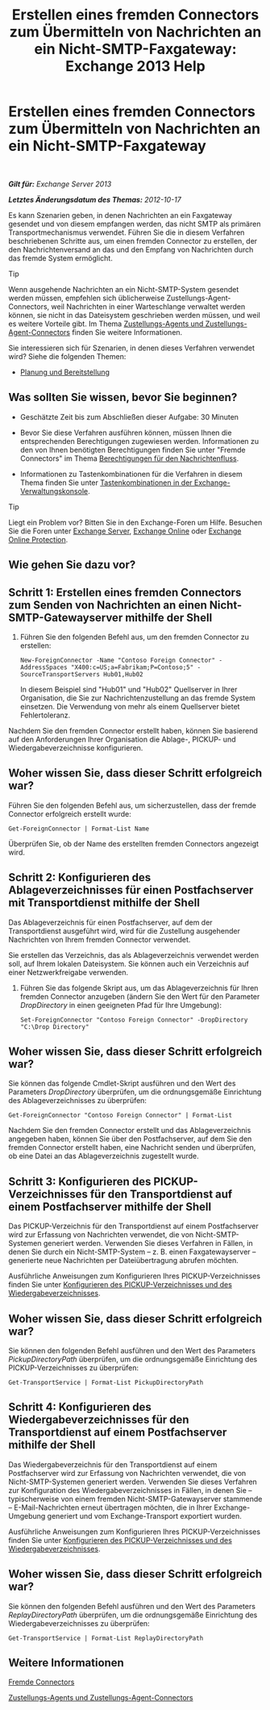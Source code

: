 ﻿---
title: 'Erstellen eines fremden Connectors zum Übermitteln von Nachrichten an ein Nicht-SMTP-Faxgateway: Exchange 2013 Help'
TOCTitle: Erstellen eines fremden Connectors zum Übermitteln von Nachrichten an ein Nicht-SMTP-Faxgateway
ms:assetid: 589db487-3c4c-409a-92e3-c78dd8f639b6
ms:mtpsurl: https://technet.microsoft.com/de-de/library/JJ710163(v=EXCHG.150)
ms:contentKeyID: 50475738
ms.date: 04/24/2018
mtps_version: v=EXCHG.150
ms.translationtype: HT
---

# Erstellen eines fremden Connectors zum Übermitteln von Nachrichten an ein Nicht-SMTP-Faxgateway

 

_**Gilt für:** Exchange Server 2013_

_**Letztes Änderungsdatum des Themas:** 2012-10-17_

Es kann Szenarien geben, in denen Nachrichten an ein Faxgateway gesendet und von diesem empfangen werden, das nicht SMTP als primären Transportmechanismus verwendet. Führen Sie die in diesem Verfahren beschriebenen Schritte aus, um einen fremden Connector zu erstellen, der den Nachrichtenversand an das und den Empfang von Nachrichten durch das fremde System ermöglicht.


> [!TIP]
> Wenn ausgehende Nachrichten an ein Nicht-SMTP-System gesendet werden müssen, empfehlen sich üblicherweise Zustellungs-Agent-Connectors, weil Nachrichten in einer Warteschlange verwaltet werden können, sie nicht in das Dateisystem geschrieben werden müssen, und weil es weitere Vorteile gibt. Im Thema <A href="delivery-agents-and-delivery-agent-connectors-exchange-2013-help.md">Zustellungs-Agents und Zustellungs-Agent-Connectors</A> finden Sie weitere Informationen.



Sie interessieren sich für Szenarien, in denen dieses Verfahren verwendet wird? Siehe die folgenden Themen:

  - [Planung und Bereitstellung](planning-and-deployment-for-exchange-2013-installation-instructions.md)

## Was sollten Sie wissen, bevor Sie beginnen?

  - Geschätzte Zeit bis zum Abschließen dieser Aufgabe: 30 Minuten

  - Bevor Sie diese Verfahren ausführen können, müssen Ihnen die entsprechenden Berechtigungen zugewiesen werden. Informationen zu den von Ihnen benötigten Berechtigungen finden Sie unter "Fremde Connectors" im Thema [Berechtigungen für den Nachrichtenfluss](mail-flow-permissions-exchange-2013-help.md).

  - Informationen zu Tastenkombinationen für die Verfahren in diesem Thema finden Sie unter [Tastenkombinationen in der Exchange-Verwaltungskonsole](keyboard-shortcuts-in-the-exchange-admin-center-exchange-online-protection-help.md).


> [!TIP]
> Liegt ein Problem vor? Bitten Sie in den Exchange-Foren um Hilfe. Besuchen Sie die Foren unter <A href="https://go.microsoft.com/fwlink/p/?linkid=60612">Exchange Server</A>, <A href="https://go.microsoft.com/fwlink/p/?linkid=267542">Exchange Online</A> oder <A href="https://go.microsoft.com/fwlink/p/?linkid=285351">Exchange Online Protection</A>.



## Wie gehen Sie dazu vor?

## Schritt 1: Erstellen eines fremden Connectors zum Senden von Nachrichten an einen Nicht-SMTP-Gatewayserver mithilfe der Shell

1.  Führen Sie den folgenden Befehl aus, um den fremden Connector zu erstellen:
    
        New-ForeignConnector -Name "Contoso Foreign Connector" -AddressSpaces "X400:c=US;a=Fabrikam;P=Contoso;5" -SourceTransportServers Hub01,Hub02
    
    In diesem Beispiel sind "Hub01" und "Hub02" Quellserver in Ihrer Organisation, die Sie zur Nachrichtenzustellung an das fremde System einsetzen. Die Verwendung von mehr als einem Quellserver bietet Fehlertoleranz.

Nachdem Sie den fremden Connector erstellt haben, können Sie basierend auf den Anforderungen Ihrer Organisation die Ablage-, PICKUP- und Wiedergabeverzeichnisse konfigurieren.

## Woher wissen Sie, dass dieser Schritt erfolgreich war?

Führen Sie den folgenden Befehl aus, um sicherzustellen, dass der fremde Connector erfolgreich erstellt wurde:

    Get-ForeignConnector | Format-List Name

Überprüfen Sie, ob der Name des erstellten fremden Connectors angezeigt wird.

## Schritt 2: Konfigurieren des Ablageverzeichnisses für einen Postfachserver mit Transportdienst mithilfe der Shell

Das Ablageverzeichnis für einen Postfachserver, auf dem der Transportdienst ausgeführt wird, wird für die Zustellung ausgehender Nachrichten von Ihrem fremden Connector verwendet.

Sie erstellen das Verzeichnis, das als Ablageverzeichnis verwendet werden soll, auf Ihrem lokalen Dateisystem. Sie können auch ein Verzeichnis auf einer Netzwerkfreigabe verwenden.

1.  Führen Sie das folgende Skript aus, um das Ablageverzeichnis für Ihren fremden Connector anzugeben (ändern Sie den Wert für den Parameter *DropDirectory* in einen geeigneten Pfad für Ihre Umgebung):
    
        Set-ForeignConnector "Contoso Foreign Connector" -DropDirectory "C:\Drop Directory"

## Woher wissen Sie, dass dieser Schritt erfolgreich war?

Sie können das folgende Cmdlet-Skript ausführen und den Wert des Parameters *DropDirectory* überprüfen, um die ordnungsgemäße Einrichtung des Ablageverzeichnisses zu überprüfen:

    Get-ForeignConnector "Contoso Foreign Connector" | Format-List

Nachdem Sie den fremden Connector erstellt und das Ablageverzeichnis angegeben haben, können Sie über den Postfachserver, auf dem Sie den fremden Connector erstellt haben, eine Nachricht senden und überprüfen, ob eine Datei an das Ablageverzeichnis zugestellt wurde.

## Schritt 3: Konfigurieren des PICKUP-Verzeichnisses für den Transportdienst auf einem Postfachserver mithilfe der Shell

Das PICKUP-Verzeichnis für den Transportdienst auf einem Postfachserver wird zur Erfassung von Nachrichten verwendet, die von Nicht-SMTP-Systemen generiert werden. Verwenden Sie dieses Verfahren in Fällen, in denen Sie durch ein Nicht-SMTP-System – z. B. einen Faxgatewayserver – generierte neue Nachrichten per Dateiübertragung abrufen möchten.

Ausführliche Anweisungen zum Konfigurieren Ihres PICKUP-Verzeichnisses finden Sie unter [Konfigurieren des PICKUP-Verzeichnisses und des Wiedergabeverzeichnisses](configure-the-pickup-directory-and-the-replay-directory-exchange-2013-help.md).

## Woher wissen Sie, dass dieser Schritt erfolgreich war?

Sie können den folgenden Befehl ausführen und den Wert des Parameters *PickupDirectoryPath* überprüfen, um die ordnungsgemäße Einrichtung des PICKUP-Verzeichnisses zu überprüfen:

    Get-TransportService | Format-List PickupDirectoryPath

## Schritt 4: Konfigurieren des Wiedergabeverzeichnisses für den Transportdienst auf einem Postfachserver mithilfe der Shell

Das Wiedergabeverzeichnis für den Transportdienst auf einem Postfachserver wird zur Erfassung von Nachrichten verwendet, die von Nicht-SMTP-Systemen generiert werden. Verwenden Sie dieses Verfahren zur Konfiguration des Wiedergabeverzeichnisses in Fällen, in denen Sie – typischerweise von einem fremden Nicht-SMTP-Gatewayserver stammende – E-Mail-Nachrichten erneut übertragen möchten, die in Ihrer Exchange-Umgebung generiert und vom Exchange-Transport exportiert wurden.

Ausführliche Anweisungen zum Konfigurieren Ihres PICKUP-Verzeichnisses finden Sie unter [Konfigurieren des PICKUP-Verzeichnisses und des Wiedergabeverzeichnisses](configure-the-pickup-directory-and-the-replay-directory-exchange-2013-help.md).

## Woher wissen Sie, dass dieser Schritt erfolgreich war?

Sie können den folgenden Befehl ausführen und den Wert des Parameters *ReplayDirectoryPath* überprüfen, um die ordnungsgemäße Einrichtung des Wiedergabeverzeichnisses zu überprüfen:

    Get-TransportService | Format-List ReplayDirectoryPath

## Weitere Informationen

[Fremde Connectors](foreign-connectors-exchange-2013-help.md)

[Zustellungs-Agents und Zustellungs-Agent-Connectors](delivery-agents-and-delivery-agent-connectors-exchange-2013-help.md)

